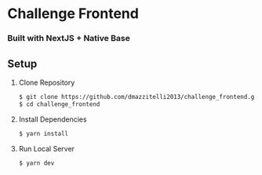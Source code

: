 # Challenge Frontend
### Built with NextJS + Native Base

## Setup

1. Clone Repository

    ```sh
    $ git clone https://github.com/dmazzitelli2013/challenge_frontend.git
    $ cd challenge_frontend
    ```

2. Install Dependencies

    ```sh
    $ yarn install
    ```

3. Run Local Server

    ```sh
    $ yarn dev
    ```